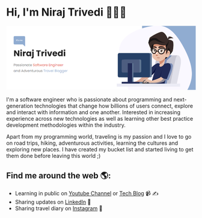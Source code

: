 # Hi, I'm Niraj Trivedi 👩🏾‍💻

<img src="https://github.com/nibro7778/nibro7778/blob/master/HomePage.PNG">

I'm a software engineer who is passionate about programming and next-generation technologies that change how billions of users connect, 
explore and interact with information and one another. 
Interested in increasing experience across new technologies as well as learning other best practice development methodologies within the industry.

Apart from my programming world, traveling is my passion and I love to go on road trips, hiking, adventurous activities, learning the cultures and exploring new places. I have created my bucket list and started living to get them done before leaving this world ;)


## Find me around the web 🌎:
- Learning in public on <a href="https://www.youtube.com/channel/UCK8K87gKLxw93qpF0MjyncA">Youtube Channel</a> or <a href="https://nirajtrivediblog.wordpress.com/">Tech Blog</a> 📹 ✍
- Sharing updates on <a href="https://www.linkedin.com/in/nirajtrivedi/">LinkedIn</a> 💼
- Sharing travel diary on <a href="https://www.instagram.com/nibro_unoffical/">Instagram</a> :runner:
